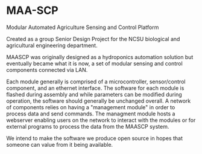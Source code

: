 # MAA-SCP
Modular Automated Agriculture Sensing and Control Platform

Created as a group Senior Design Project for the NCSU biological and agricultural engineering department.

MAASCP was originally designed as a hydroponics automation solution but eventually became what it is now, a set of modular sensing and control components connected via LAN. 

Each module generally is comprised of a microcontroller, sensor/control component, and an ethernet interface. The software for each module is flashed during assembly and while parameters can be modified during operation, the software should generally be unchanged overall. A network of components relies on having a "management module" in order to process data and send commands. The managment module hosts a webserver enabling users on the network to interact with the modules or for external programs to process the data from the MAASCP system. 

We intend to make the software we produce open source in hopes that someone can value from it being available. 
